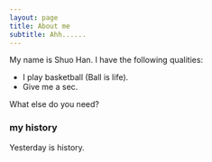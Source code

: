 ```yaml
---
layout: page
title: About me
subtitle: Ahh......
---
```


My name is Shuo Han. I have the following qualities:

- I play basketball (Ball is life).
- Give me a sec.

What else do you need?

### my history

Yesterday is history.
